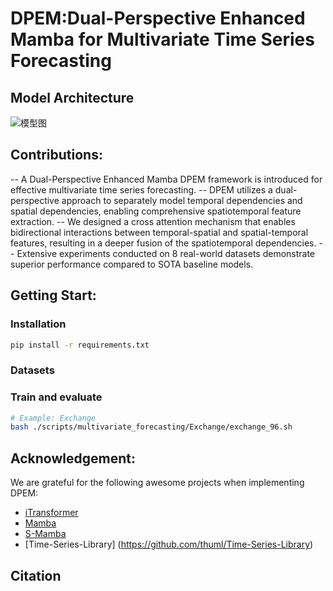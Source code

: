 # DPEM:Dual-Perspective Enhanced Mamba for Multivariate Time Series Forecasting
## Model Architecture
![模型图](https://github.com/user-attachments/assets/4ea7d8f0-306e-4cbd-8241-de278e360a08)


## Contributions:

-- A Dual-Perspective Enhanced Mamba DPEM framework is introduced for effective multivariate time series forecasting.
-- DPEM utilizes a dual-perspective approach to separately model temporal dependencies and spatial dependencies, enabling comprehensive spatiotemporal feature extraction.
-- We designed a cross attention mechanism that enables bidirectional interactions between temporal-spatial and spatial-temporal features, resulting in a deeper fusion of the spatiotemporal dependencies.
-- Extensive experiments conducted on 8 real-world datasets demonstrate superior performance compared to SOTA baseline models.

## Getting Start:
### Installation
```bash
pip install -r requirements.txt
```
### Datasets


### Train and evaluate

```bash
# Example: Exchange
bash ./scripts/multivariate_forecasting/Exchange/exchange_96.sh

```


## Acknowledgement:

We are grateful for the following awesome projects when implementing DPEM:

- [iTransformer](https://github.com/thuml/iTransformer)
- [Mamba](https://github.com/state-spaces/mamba)
- [S-Mamba](https://github.com/wzhwzhwzh0921/S-D-Mamba)
- [Time-Series-Library] (https://github.com/thuml/Time-Series-Library)

## Citation  

